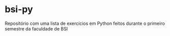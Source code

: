 # bsi-py
Repositório com uma lista de exercícios em Python feitos durante o primeiro semestre da faculdade de BSI
